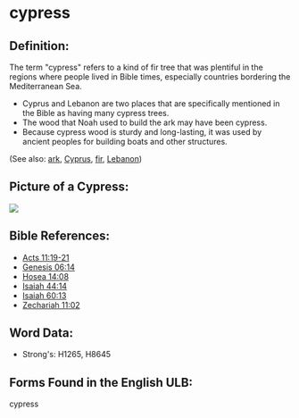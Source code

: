 # cypress

## Definition:

The term "cypress" refers to a kind of fir tree that was plentiful in the regions where people lived in Bible times, especially countries bordering the Mediterranean Sea.

* Cyprus and Lebanon are two places that are specifically mentioned in the Bible as having many cypress trees.
* The wood that Noah used to build the ark may have been cypress.
* Because cypress wood is sturdy and long-lasting, it was used by ancient peoples for building boats and other structures.

(See also: [ark](../kt/ark.md), [Cyprus](../names/cyprus.md), [fir](../other/fir.md), [Lebanon](../names/lebanon.md))

## Picture of a Cypress:

<a href="https://content.bibletranslationtools.org/WycliffeAssociates/en_tw/raw/branch/master/PNGs/c/Cypress_line.png"><img src="https://content.bibletranslationtools.org/WycliffeAssociates/en_tw/raw/branch/master/PNGs/c/Cypress_line.png" ></a>

## Bible References:

* [Acts 11:19-21](rc://en/tn/help/act/11/19)
* [Genesis 06:14](rc://en/tn/help/gen/06/14)
* [Hosea 14:08](rc://en/tn/help/hos/14/08)
* [Isaiah 44:14](rc://en/tn/help/isa/44/14)
* [Isaiah 60:13](rc://en/tn/help/isa/60/13)
* [Zechariah 11:02](rc://en/tn/help/zec/11/02)

## Word Data:

* Strong's: H1265, H8645

## Forms Found in the English ULB:

cypress
